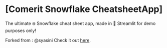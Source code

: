 # [Comerit Snowflake CheatsheetApp]

The ultimate ❄️ Snowflake cheat sheet app, made in 🎈 Streamlit for demo purposes only! 


Forked from :  @syasini
Check it out [here](https://comerit-snowflke-cheatsheetapp.streamlit.app/).


